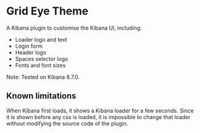 # Grid Eye Theme

A Kibana plugin to customise the Kibana UI, including:
- Loader logo and text
- Login form
- Header logo
- Spaces selector logo
- Fonts and font sizes

Note: Tested on Kibana 8.7.0.

## Known limitations

When Kibana first loads, it shows a Kibana loader for a few seconds. 
Since it is shown before any css is loaded, it is impossible to change that loader without modifying the source code of the plugin.